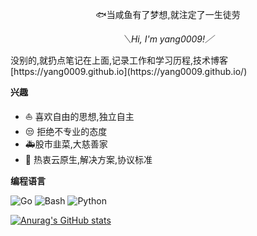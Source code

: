 <div align="center">

:fish:当咸鱼有了梦想,就注定了一生徒劳

</div>

<div align="center">

*＼Hi, I'm yang0009!／*

</div>
<div align="left">
没别的,就扔点笔记在上面,记录工作和学习历程,技术博客[https://yang0009.github.io](https://yang0009.github.io/)
</div>
<div align="left">
 
  **兴趣**
 
 - :sailboat: 喜欢自由的思想,独立自主
 - :unamused: 拒绝不专业的态度
 - :ambulance:股市韭菜,大慈善家
 - :bookmark: 热衷云原生,解决方案,协议标准
</div>
<div align="left">

  **编程语言**

![Go](https://img.shields.io/badge/Go-00ADD8?style=flat-square&logo=go&logoColor=white)
![Bash](https://img.shields.io/badge/Bash-444444?style=flat-square&logo=gnu-bash&logoColor=white)
![Python](https://img.shields.io/badge/Python-377bAB?style=flat-square&logo=python&logoColor=white)
</div>

[![Anurag's GitHub stats](https://github-readme-stats.vercel.app/api?username=yang0009&show_icons=true&theme=radical)](https://github.com/yang0009/github-readme-stats)
